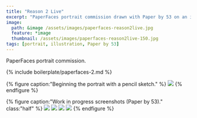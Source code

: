 ```yaml
---
title: "Reason 2 Live"
excerpt: "PaperFaces portrait commission drawn with Paper by 53 on an iPad."
image: 
  path: &image /assets/images/paperfaces-reason2live.jpg 
  feature: *image
  thumbnail: /assets/images/paperfaces-reason2live-150.jpg
tags: [portrait, illustration, Paper by 53]
---
```


PaperFaces portrait commission.

{% include boilerplate/paperfaces-2.md %}

{% figure caption:"Beginning the portrait with a pencil sketch." %}
[![](/assets/images/paperfaces-reason2live-process-1-750.jpg)](/assets/images/paperfaces-reason2live-process-1-lg.jpg)
{% endfigure %}

{% figure caption:"Work in progress screenshots (Paper by 53)." class:"half" %}
[![](/assets/images/paperfaces-reason2live-process-2-600.jpg)](/assets/images/paperfaces-reason2live-process-2-lg.jpg)
[![](/assets/images/paperfaces-reason2live-process-3-600.jpg)](/assets/images/paperfaces-reason2live-process-3-lg.jpg)
[![](/assets/images/paperfaces-reason2live-process-4-600.jpg)](/assets/images/paperfaces-reason2live-process-4-lg.jpg)
[![](/assets/images/paperfaces-reason2live-process-5-600.jpg)](/assets/images/paperfaces-reason2live-process-5-lg.jpg)
{% endfigure %}
